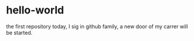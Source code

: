 # hello-world
the first repository
today, I sig in github family, a new door of my carrer will be started.
